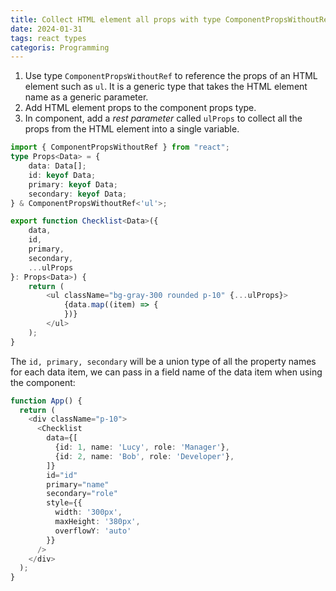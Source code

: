 ```yaml
---
title: Collect HTML element all props with type ComponentPropsWithoutRef and use prop spreading in React
date: 2024-01-31
tags: react types
categoris: Programming
---
```


1. Use type `ComponentPropsWithoutRef` to reference the props of an HTML element such as `ul`. It is a generic type that takes the HTML element name as a generic parameter.
2. Add HTML element props to the component props type.
3. In component, add a *rest parameter* called `ulProps` to collect all the props from the HTML element into a single variable.

```typescript
import { ComponentPropsWithoutRef } from "react";
type Props<Data> = {
    data: Data[];
    id: keyof Data;
    primary: keyof Data;
    secondary: keyof Data;
} & ComponentPropsWithoutRef<'ul'>;

export function Checklist<Data>({
    data,
    id, 
    primary,
    secondary,
    ...ulProps
}: Props<Data>) {
    return (
        <ul className="bg-gray-300 rounded p-10" {...ulProps}>
            {data.map((item) => {
            })}
        </ul>
    );
}
```

The `id, primary, secondary` will be a union type of all the property names for each data item, we can pass in a field name of the data item when using the component:

<!-- {% raw %} -->
```typescript
function App() {
  return (
    <div className="p-10">
      <Checklist
        data={[
          {id: 1, name: 'Lucy', role: 'Manager'},
          {id: 2, name: 'Bob', role: 'Developer'},
        ]}
        id="id"
        primary="name"
        secondary="role"
        style={{
          width: '300px',
          maxHeight: '380px',
          overflowY: 'auto'
        }}
      />
    </div>
  );
}
```
<!-- {% endraw %} -->